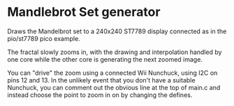 # Mandlebrot Set generator

Draws the Mandelbrot set to a 240x240 ST7789 display connected as in the pio/st7789 pico example.

The fractal slowly zooms in, with the drawing and interpolation handled by one core while the other core is generating the next zoomed image.

You can "drive" the zoom using a connected Wii Nunchuck, using I2C on pins 12 and 13.  In the unlikely event that you don't have a suitable Nunchuck, you can comment out the obvious line at the top of main.c and instead choose the point to zoom in on by changing the defines.
